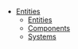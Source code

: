 - [Entities](1_ECS_concepts/core-ecs.md)
	- [Entities](Entities/latest/entities.md)
	- [Components](components.md)
	- [Systems](systems.md)
<!--stackedit_data:
eyJoaXN0b3J5IjpbMzQ0ODIzMjA0LDczMDk5ODExNl19
-->